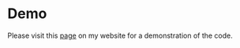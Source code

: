 # Demo

Please visit this [page](http://huynhjustin.com/move-the-box/index.html) on my website for a demonstration of the code.

